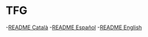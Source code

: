 # TFG

-[README Català](README_cat.md)
-[README Español](README_es.md)
-[README English](README_en.md)


